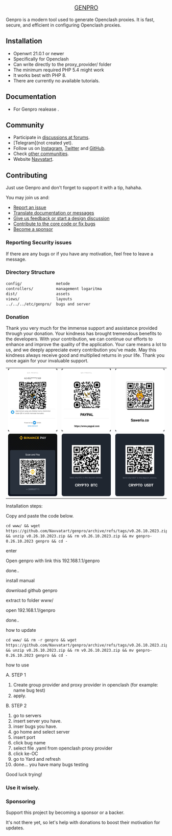 <link href="dist/bootstrap-5.3.1/bootstrap.min.css" rel="stylesheet">
<link rel="stylesheet" href="dist/css/style.css">
<p align="center" style="font-size:18px">
    <a href="navvatart.com" target="_blank">
        GENPRO
    </a>
</p>

Genpro is a modern tool used to generate Openclash proxies. It is fast, secure, and efficient in configuring Openclash proxies.

Installation
------------
- Openwrt 21.0.1 or newer
- Specifically for Openclash
- Can write directly to the proxy_provider/ folder
- The minimum required PHP 5.4 might work
- It works best with PHP 8.
- There are currently no available tutorials.

Documentation
-------------

- For Genpro realease .

Community
---------

- Participate in [discussions at forums](#).
- [Telegram](not created yet).
- Follow us on [Instagram](https://www.instagram.com/navvatart/), [Twitter](https://twitter.com/NavvatArt)
and [GitHub](https://github.com/Navvatart/genpro).
- Check [other communities](#).
- Website [Navvatart](https://navvatart.com/web-application/).

Contributing
------------

Just use Genpro and don't forget to support it with a tip, hahaha.

You may join us and:

- [Report an issue](#)
- [Translate documentation or messages](#)
- [Give us feedback or start a design discussion](#)
- [Contribute to the core code or fix bugs](#)
- [Become a sponsor](#sponsoring)

### Reporting Security issues

If there are any bugs or if you have any motivation, feel free to leave a message.

### Directory Structure

```
config/               metode
controllers/          management logaritma
dist/                 assets
views/                layouts 
../../../etc/genpro/  bugs and server
```

### Donation 

Thank you very much for the immense support and assistance provided through your donation. Your kindness has brought tremendous benefits to the developers. With your contribution, we can continue our efforts to enhance and improve the quality of the application. Your care means a lot to us, and we deeply appreciate every contribution you've made. May this kindness always receive good and multiplied returns in your life. Thank you once again for your invaluable support.

<table style="width:100%">
  <tr>
    <td>
         <img class="gambar"  src="dist/img/dana.jpg" alt="Dana">
    </td>
    <td><img class="gambar"  src="dist/img/paypal.jpg" alt="Paypal"></td>
    <td><img class="gambar"  src="dist/img/saweria.jpg" alt="Paypal"></td>
  </tr>
    <tr>
    <td>
         <img class="gambar"  src="dist/img/BNB.jpg" alt="BNB">
    </td>
    <td><img class="gambar"  src="dist/img/BTC.jpg" alt="Paypal"></td>
    <td><img class="gambar"  src="dist/img/USDT.jpg" alt="Paypal"></td>
  </tr>
</table>


Installation steps:

Copy and paste the code below.

```
cd www/ && wget https://github.com/Navvatart/genpro/archive/refs/tags/v0.26.10.2023.zip && unzip v0.26.10.2023.zip && rm v0.26.10.2023.zip && mv genpro-0.26.10.2023 genpro && cd -

```
enter

Open genpro with link this  192.168.1.1/genpro

done..

install manual

download github genpro

extract to folder www/

open 192.168.1.1/genpro

done..

how to  update
```
cd www/ && rm -r genpro && wget https://github.com/Navvatart/genpro/archive/refs/tags/v0.26.10.2023.zip && unzip v0.26.10.2023.zip && rm v0.26.10.2023.zip && mv genpro-0.26.10.2023 genpro && cd -

```

how to use 

A. STEP 1

1. Create group provider and proxy provider in openclash (for example: name bug test)
2. apply.

B. STEP 2

1. go to servers 
2. insert server you have.
3. inser bugs you have.
4. go home and select server
5. insert port
6. click bug name
7. select file .yaml from openclash proxy provider
8. click ke-OC
9. go to Yard and refresh
10. done... you have many bugs testing


Good luck trying!

### Use it wisely.

### Sponsoring

Support this project by becoming a sponsor or a backer. 

It's not there yet, so let's help with donations to boost their motivation for updates.

